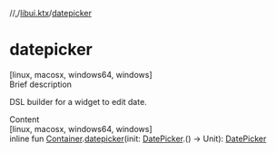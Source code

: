 //[.](../index.md)/[libui.ktx](index.md)/[datepicker](datepicker.md)



# datepicker  
[linux, macosx, windows64, windows]  
Brief description  


DSL builder for a widget to edit date.

  
  
  
Content  
[linux, macosx, windows64, windows]  
inline fun [Container](-container/index.md).[datepicker](datepicker.md)(init: [DatePicker](-date-picker/index.md).() -> Unit): [DatePicker](-date-picker/index.md)  



